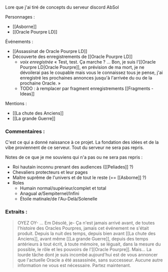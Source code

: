 Lore que j'ai tiré de concepts du serveur discord AbSol

Personnages :
- [[Asborne]]
- [[Oracle Pourpre LD]]

Événements :
- [[Assassinat de Oracle Pourpre LD]]
- Découverte des enregistrements de [[Oracle Pourpre LD]]
	- _voix enregistrée_ « Test, test. Ça marche ? ... Bon, je suis l'[[Oracle Pourpre LD|Oracle Pourpre]], en prévision de ma mort, je ne dévoilerai pas le coupable mais vous le connaissez tous je pense, j'ai enregistré les prochaines annonces jusqu'à l'arrivée du ou de la prochaine Oracle. »
	- TODO : à remplacer par fragment enregistrements [[Fragments - Ideas]]

Mentions :
- [[La chute des Anciens]]
- [[La grande Guerre]]

### Commentaires :
C'est ce qui a donné naissance à ce projet. La fondation des idées et de la vibe proviennent de ce serveur. Tout du serveur ne sera pas repris.

Notes de ce que je me souviens qui n'a pas ou ne sera pas repris :
- Roi hautain inconnu prenant des audiences ([[Peliades]] ?)
- Chevaliers protecteurs et leur pages
- Maître suprême de l'univers et de tout le reste (== [[Asborne]] ?)
- Roles
	- Humain normal/supérieur/complet et total
	- Anagual ∅/Sempiternel/Infini
	- Étoile matinale/de l'Au-Delà/Solenelle

### Extraits :

> OYEZ OY- ... Em Désolé, je- Ça n'est jamais arrivé avant, de toutes l'histoire des Oracles Pourpres, jamais cet événement ne s'était produit. Depuis la nuit des temps, depuis bien avant [[La chute des Anciens]], avant même [[La grande Guerre]], depuis des temps antérieurs à tout écrit, à toute mémoire, se léguait, dans la mesure du possible, le rôle et les pouvoirs de l'[[Oracle Pourpre]]. Mais... La lourde tâche dont je suis incombé aujourd'hui est de vous annoncer que l'actuelle Oracle a été assassinée, sans successeur. Aucune autre information ne vous est nécessaire. Partez maintenant.

